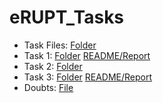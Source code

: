 # eRUPT_Tasks
- Task Files: [Folder](/task/)
- Task 1: [Folder](/task1/) [README/Report](/task1/README.md)
- Task 2: [Folder](/task2/)
- Task 3: [Folder](/task3/) [README/Report](/task3/README.md) 
- Doubts: [File](Doubts.md)